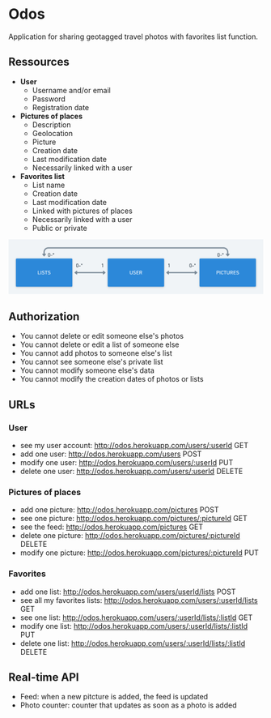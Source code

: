 # Odos

Application for sharing geotagged travel photos with favorites list function.

## Ressources

- **User**
  - Username and/or email
  - Password
  - Registration date
- **Pictures of places**
  - Description
  - Geolocation
  - Picture
  - Creation date
  - Last modification date
  - Necessarily linked with a user
- **Favorites list**
  - List name
  - Creation date
  - Last modification date
  - Linked with pictures of places
  - Necessarily linked with a user
  - Public or private

![](https://github.com/Soraya97/odos/blob/master/images/odos.png)

## Authorization

- You cannot delete or edit someone else's photos
- You cannot delete or edit a list of someone else
- You cannot add photos to someone else's list
- You cannot see someone else's private list
- You cannot modify someone else's data
- You cannot modify the creation dates of photos or lists

## URLs

### User

- see my user account: http://odos.herokuapp.com/users/:userId GET
- add one user: http://odos.herokuapp.com/users POST
- modify one user: http://odos.herokuapp.com/users/:userId PUT
- delete one user: http://odos.herokuapp.com/users/:userId DELETE

### Pictures of places

- add one picture: http://odos.herokuapp.com/pictures POST
- see one picture: http://odos.herokuapp.com/pictures/:pictureId GET
- see the feed: http://odos.herokuapp.com/pictures GET
- delete one picture: http://odos.herokuapp.com/pictures/:pictureId DELETE
- modify one picture: http://odos.herokuapp.com/pictures/:pictureId PUT

### Favorites

- add one list: http://odos.herokuapp.com/users/userId/lists POST
- see all my favorites lists: http://odos.herokuapp.com/users/:userId/lists GET
- see one list: http://odos.herokuapp.com/users/:userId/lists/:listId GET
- modify one list: http://odos.herokuapp.com/users/:userId/lists/:listId PUT
- delete one list: http://odos.herokuapp.com/users/:userId/lists/:listId DELETE

## Real-time API

- Feed: when a new pitcture is added, the feed is updated
- Photo counter: counter that updates as soon as a photo is added
